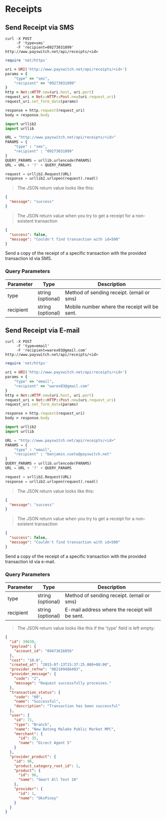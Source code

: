 # Receipts

## Send Receipt via SMS

```shell
curl -X	POST
	 -F 'type=sms'
	 -F 'recipient=09273031099'
http://www.payswitch.net/api/receipts/<id>
```

```ruby
require 'net/https'

uri = URI('http://www.payswitch.net/api/receipts/<id>')
params = {
	"type" => "sms",
	"recipient" => "09273031099"
}
http = Net::HTTP.new(uri.host, uri.port)
request_uri = Net::HTTP::Post.new(uri.request_uri)
request_uri.set_form_data(params)

response = http.request(request_uri)
body = response.body
```

```python
import urllib2
import urllib

URL = "http://www.payswitch.net/api/receipts/<id>"
PARAMS = {
	"type" : "sms",
	"recipient" : "09273031099"
}
QUERY_PARAMS = urllib.urlencode(PARAMS)
URL = URL + '?' + QUERY_PARAMS

request = urllib2.Request(URL)
response = urllib2.urlopen(request).read()
```

> The JSON return value looks like this:

```json
{
  "message": "success"
}
```

> The JSON return value when you try to get a receipt for a non-existent transaction

```json
{
  "success": false,
  "message": "Couldn't find transaction with id=500"
}
```

Send a copy of the receipt of a specific transaction with the provided transaction id via SMS.

### Query Parameters

Parameter | Type | Description
--------- | ---- | -----------
type | string<br/>(optional) | Method of sending receipt. (email or sms)
recipient | string<br/>(optional) | Mobile number where the receipt will be sent.

## Send Receipt via E-mail

```shell
curl -X	POST
	 -F 'type=email'
	 -F 'recipient=warex03@gmail.com'
http://www.payswitch.net/api/receipts/<id>
```

```ruby
require 'net/https'

uri = URI('http://www.payswitch.net/api/receipts/<id>')
params = {
	"type" => "email",
	"recipient" => "warex03@gmail.com"
}
http = Net::HTTP.new(uri.host, uri.port)
request_uri = Net::HTTP::Post.new(uri.request_uri)
request_uri.set_form_data(params)

response = http.request(request_uri)
body = response.body
```

```python
import urllib2
import urllib

URL = "http://www.payswitch.net/api/receipts/<id>"
PARAMS = {
	"type" : "email",
	"recipient" : "benjamin.cueto@payswitch.net"
}
QUERY_PARAMS = urllib.urlencode(PARAMS)
URL = URL + '?' + QUERY_PARAMS

request = urllib2.Request(URL)
response = urllib2.urlopen(request).read()
```

> The JSON return value looks like this:

```json
{
  "message": "success"
}
```

> The JSON return value when you try to get a receipt for a non-existent transaction

```json
{
  "success": false,
  "message": "Couldn't find transaction with id=500"
}
```

Send a copy of the receipt of a specific transaction with the provided transaction id via e-mail.

### Query Parameters

Parameter | Type | Description
--------- | ---- | -----------
type | string<br/>(optional) | Method of sending receipt. (email or sms)
recipient | string<br/>(optional) | E-mail address where the receipt will be sent.


> The JSON return value looks like this if the 'type' field is left empty:

```json
{
  "id": 39639,
  "payload": {
    "account_id": "09473616056"
  },
  "cost": "10.0",
  "created_at": "2015-07-13T15:37:25.000+08:00",
  "provider_refno": "082109486493",
  "provider_message": {
    "code": "2",
    "message": "Request successfully processes."
  },
  "transaction_status": {
    "code": "00",
    "name": "Successful",
    "description": "Transaction has been successful"
  },
  "user": {
    "id": 71,
    "type": "Branch",
    "name": "New Batong Malake Public Market MPC",
    "merchant": {
      "id": 35,
      "name": "Direct Agent 5"
    }
  },
  "provider_product": {
    "id": 96,
    "product_category_root_id": 1,
    "product": {
      "id": 96,
      "name": "Smart All Text 10"
    },
    "provider": {
      "id": 1,
      "name": "OksPinoy"
    }
  }
}
```

